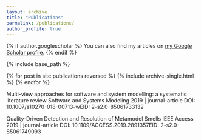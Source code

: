 ```yaml
---
layout: archive
title: "Publications"
permalink: /publications/
author_profile: true
---
```


{% if author.googlescholar %}
  You can also find my articles on <u><a href="{{author.googlescholar}}">my Google Scholar profile</a>.</u>
{% endif %}

{% include base_path %}

{% for post in site.publications reversed %}
  {% include archive-single.html %}
{% endfor %}

Multi-view approaches for software and system modelling: a systematic literature review
Software and Systems Modeling
2019 | journal-article
DOI: 10.1007/s10270-018-00713-wEID: 2-s2.0-85061733132

Quality-Driven Detection and Resolution of Metamodel Smells
IEEE Access
2019 | journal-article
DOI: 10.1109/ACCESS.2019.2891357EID: 2-s2.0-85061749093
